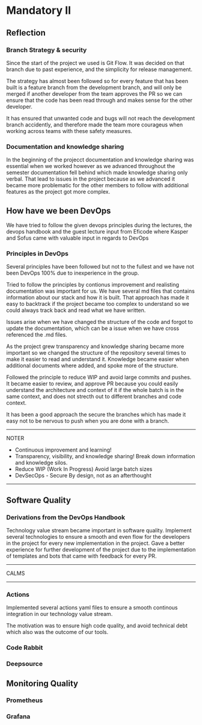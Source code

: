 # Mandatory II

## Reflection

### Branch Strategy & security

Since the start of the project we used is Git Flow.
It was decided on that branch due to past experience, and the simplicity for release management.

The strategy has almost been followed so for every feature that has been built is a feature branch from the development branch, and will only be merged if another developer from the team approves the PR so we can ensure that the code has been read through and makes sense for the other developer.

It has ensured that unwanted code and bugs will not reach the development branch accidently, and therefore made the team more courageus when working across teams with these safety measures.

### Documentation and knowledge sharing

In the beginning of the projecct documentation and knowledge sharing was essential when we worked however as we advanced throughout the semester documentation fell behind which made knowledge sharing only verbal. That lead to issues in the project because as we advanced it became more problematic for the other members to follow with additional features as the project got more complex.

## How have we been DevOps

We have tried to follow the given devops principles during the lectures, the devops handbook and the guest lecture input from Eficode where Kasper and Sofus came with valuable input in regards to DevOps

### Principles in DevOps

Several principles have been followed but not to the fullest and we have not been DevOps 100% due to inexperience in the group.

Tried to follow the principles by contionus improvement and realisting documentation was important for us. We have several md files that contains information about our stack and how it is built. That approach has made it easy to backtrack if the project became too complex to understand so we could always track back and read what we have written.

Issues arise when we have changed the structure of the code and forgot to update the documentation, which can be a issue when we have cross referenced the .md files.

As the project grew transparency and knowledge sharing became more important so we changed the structure of the repository several times to make it easier to read and understand it. Knowledge became easier when additional documents where added, and spoke more of the structure.

Followed the principle to reduce WIP and avoid large commits and pushes. It became easier to review, and approve PR because you could easily understand the architecture and context of it if the whole batch is in the same context, and does not strecth out to different branches and code context.

It has been a good approach the secure the branches which has made it easy not to be nervous to push when you are done with a branch.

---

NOTER

- Continuous improvement and learning!
- Transparency, visibility, and knowledge sharing!
  Break down information and knowledge silos.
- Reduce WIP (Work In Progress) Avoid large batch sizes
- DevSecOps - Secure By design, not as an afterthought

---

## Software Quality

### Derivations from the DevOps Handbook

Technology value stream became important in software quality.
Implement several technologies to ensure a smooth and even flow for the developers in the project for every new implementation in the project.
Gave a better experience for further development of the project due to the implementation of templates and bots that came with feedback for every PR.

---

CALMS

---

### Actions

Implemented several actions yaml files to ensure a smooth continous integration in our technology value stream.

The motivation was to ensure high code quality, and avoid technical debt which also was the outcome of our tools.

### Code Rabbit

### Deepsource

## Monitoring Quality

### Prometheus

### Grafana
